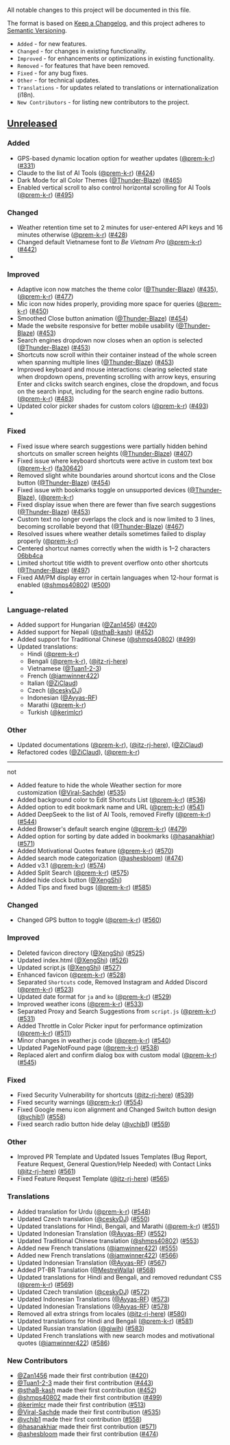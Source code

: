 All notable changes to this project will be documented in this file.

The format is based on [Keep a Changelog](https://keepachangelog.com/en/1.1.0/),
and this project adheres to [Semantic Versioning](https://semver.org/spec/v2.0.0.html).

- `Added` - for new features.
- `Changed` - for changes in existing functionality.
- `Improved` - for enhancements or optimizations in existing functionality.
- `Removed` - for features that have been removed.
- `Fixed` - for any bug fixes.
- `Other` - for technical updates.
- `Translations` - for updates related to translations or internationalization (i18n).
- `New Contributors` - for listing new contributors to the project.

## [Unreleased](https://github.com/XengShi/materialYouNewTab/compare/v3.1...main)

### Added
- GPS-based dynamic location option for weather updates ([@prem-k-r](https://github.com/prem-k-r)) ([#331](https://github.com/XengShi/materialYouNewTab/pull/331))
- Claude to the list of AI Tools ([@prem-k-r](https://github.com/prem-k-r)) ([#424](https://github.com/XengShi/materialYouNewTab/pull/424))
- Dark Mode for all Color Themes ([@Thunder-Blaze](https://github.com/Thunder-Blaze)) ([#465](https://github.com/XengShi/materialYouNewTab/pull/465))
- Enabled vertical scroll to also control horizontal scrolling for AI Tools ([@prem-k-r](https://github.com/prem-k-r)) ([#495](https://github.com/XengShi/materialYouNewTab/pull/495))

### Changed
- Weather retention time set to 2 minutes for user-entered API keys and 16 minutes otherwise ([@prem-k-r](https://github.com/prem-k-r)) ([#428](https://github.com/XengShi/materialYouNewTab/pull/428))
- Changed default Vietnamese font to *Be Vietnam Pro* ([@prem-k-r](https://github.com/prem-k-r)) ([#442](https://github.com/XengShi/materialYouNewTab/pull/442))
- 

### Improved
- Adaptive icon now matches the theme color ([@Thunder-Blaze](https://github.com/Thunder-Blaze)) ([#435](https://github.com/XengShi/materialYouNewTab/pull/435)), ([@prem-k-r](https://github.com/prem-k-r)) ([#477](https://github.com/XengShi/materialYouNewTab/pull/477))
- Mic icon now hides properly, providing more space for queries ([@prem-k-r](https://github.com/prem-k-r)) ([#450](https://github.com/XengShi/materialYouNewTab/pull/450))
- Smoothed Close button animation ([@Thunder-Blaze](https://github.com/Thunder-Blaze)) ([#454](https://github.com/XengShi/materialYouNewTab/pull/454))
- Made the website responsive for better mobile usability ([@Thunder-Blaze](https://github.com/Thunder-Blaze)) ([#453](https://github.com/XengShi/materialYouNewTab/pull/453))
- Search engines dropdown now closes when an option is selected ([@Thunder-Blaze](https://github.com/Thunder-Blaze)) ([#453](https://github.com/XengShi/materialYouNewTab/pull/453))
- Shortcuts now scroll within their container instead of the whole screen when spanning multiple lines ([@Thunder-Blaze](https://github.com/Thunder-Blaze)) ([#453](https://github.com/XengShi/materialYouNewTab/pull/453))
- Improved keyboard and mouse interactions: clearing selected state when dropdown opens, preventing scrolling with arrow keys, ensuring Enter and clicks switch search engines, close the dropdown, and focus on the search input, including for the search engine radio buttons. ([@prem-k-r](https://github.com/prem-k-r)) ([#483](https://github.com/XengShi/materialYouNewTab/pull/483))
- Updated color picker shades for custom colors ([@prem-k-r](https://github.com/prem-k-r)) ([#493](https://github.com/XengShi/materialYouNewTab/pull/493))
- 

### Fixed
- Fixed issue where search suggestions were partially hidden behind shortcuts on smaller screen heights ([@Thunder-Blaze](https://github.com/Thunder-Blaze)) ([#407](https://github.com/XengShi/materialYouNewTab/pull/407))
- Fixed issue where keyboard shortcuts were active in custom text box ([@prem-k-r](https://github.com/prem-k-r)) ([fa30642](https://github.com/XengShi/materialYouNewTab/pull/413/commits/fa3064253c45cdedb0d95618a97e66ce39a67ad3))
- Removed slight white boundaries around shortcut icons and the Close button ([@Thunder-Blaze](https://github.com/Thunder-Blaze)) ([#454](https://github.com/XengShi/materialYouNewTab/pull/454))
- Fixed issue with bookmarks toggle on unsupported devices ([@Thunder-Blaze](https://github.com/Thunder-Blaze)), ([@prem-k-r](https://github.com/prem-k-r))
- Fixed display issue when there are fewer than five search suggestions ([@Thunder-Blaze](https://github.com/Thunder-Blaze)) ([#453](https://github.com/XengShi/materialYouNewTab/pull/453))
- Custom text no longer overlaps the clock and is now limited to 3 lines, becoming scrollable beyond that ([@Thunder-Blaze](https://github.com/Thunder-Blaze)) ([#467](https://github.com/XengShi/materialYouNewTab/pull/467))
- Resolved issues where weather details sometimes failed to display properly ([@prem-k-r](https://github.com/prem-k-r))
- Centered shortcut names correctly when the width is 1–2 characters [06bb4ca](https://github.com/XengShi/materialYouNewTab/pull/496/commits/06bb4cabe66b278a517483358519cc3c66232b90)
- Limited shortcut title width to prevent overflow onto other shortcuts ([@Thunder-Blaze](https://github.com/Thunder-Blaze)) ([#497](https://github.com/XengShi/materialYouNewTab/pull/497))
- Fixed AM/PM display error in certain languages when 12-hour format is enabled ([@shmps40802](https://github.com/shmps40802)) ([#500](https://github.com/XengShi/materialYouNewTab/pull/500))
- 


### Language-related
- Added support for Hungarian ([@Zan1456](https://github.com/Zan1456)) ([#420](https://github.com/XengShi/materialYouNewTab/pull/420))
- Added support for Nepali ([@sthaB-kash](https://github.com/sthaB-kash)) ([#452](https://github.com/XengShi/materialYouNewTab/pull/452))
- Added support for Traditional Chinese ([@shmps40802](https://github.com/shmps40802)) ([#499](https://github.com/XengShi/materialYouNewTab/pull/499))
- Updated translations:
  - Hindi ([@prem-k-r](https://github.com/prem-k-r))
  - Bengali ([@prem-k-r](https://github.com/prem-k-r)), ([@itz-rj-here](https://github.com/itz-rj-here))
  - Vietnamese ([@Tuan1-2-3](https://github.com/Tuan1-2-3))
  - French ([@iamwinner422](https://github.com/iamwinner422))
  - Italian ([@ZiClaud](https://github.com/ZiClaud))
  - Czech ([@ceskyDJ](https://github.com/ceskyDJ))
  - Indonesian ([@Ayyas-RF](https://github.com/Ayyas-RF))
  - Marathi ([@prem-k-r](https://github.com/prem-k-r))
  - Turkish ([@kerimlcr](https://github.com/kerimlcr))

### Other
- Updated documentations ([@prem-k-r](https://github.com/prem-k-r)), ([@itz-rj-here](https://github.com/itz-rj-here)), ([@ZiClaud](https://github.com/ZiClaud))
- Refactored codes ([@ZiClaud](https://github.com/ZiClaud)), ([@prem-k-r](https://github.com/prem-k-r))


--------
not

- Added feature to hide the whole Weather section for more customization ([@Viral-Sachde](https://github.com/Viral-Sachde)) ([#535](https://github.com/XengShi/materialYouNewTab/pull/535))
- Added background color to Edit Shortcuts List ([@prem-k-r](https://github.com/prem-k-r)) ([#536](https://github.com/XengShi/materialYouNewTab/pull/536))
- Added option to edit bookmark name and URL ([@prem-k-r](https://github.com/prem-k-r)) ([#541](https://github.com/XengShi/materialYouNewTab/pull/541))
- Added DeepSeek to the list of AI Tools, removed Firefly ([@prem-k-r](https://github.com/prem-k-r)) ([#544](https://github.com/XengShi/materialYouNewTab/pull/544))
- Added Browser's default search engine ([@prem-k-r](https://github.com/prem-k-r)) ([#479](https://github.com/XengShi/materialYouNewTab/pull/479))
- Added option for sorting by date added in bookmarks ([@hasanakhiar](https://github.com/hasanakhiar)) ([#571](https://github.com/XengShi/materialYouNewTab/pull/571))
- Added Motivational Quotes feature ([@prem-k-r](https://github.com/prem-k-r)) ([#570](https://github.com/XengShi/materialYouNewTab/pull/570))
- Added search mode categorization ([@ashesbloom](https://github.com/ashesbloom)) ([#474](https://github.com/XengShi/materialYouNewTab/pull/474))
- Added v3.1 ([@prem-k-r](https://github.com/prem-k-r)) ([#574](https://github.com/XengShi/materialYouNewTab/pull/574))
- Added Split Search ([@prem-k-r](https://github.com/prem-k-r)) ([#575](https://github.com/XengShi/materialYouNewTab/pull/575))
- Added hide clock button ([@XengShi](https://github.com/XengShi))
- Added Tips and fixed bugs ([@prem-k-r](https://github.com/prem-k-r)) ([#585](https://github.com/XengShi/materialYouNewTab/pull/585))

### Changed
- Changed GPS button to toggle ([@prem-k-r](https://github.com/prem-k-r)) ([#560](https://github.com/XengShi/materialYouNewTab/pull/560))

### Improved
- Deleted favicon directory ([@XengShi](https://github.com/XengShi)) ([#525](https://github.com/XengShi/materialYouNewTab/pull/525))
- Updated index.html ([@XengShi](https://github.com/XengShi)) ([#526](https://github.com/XengShi/materialYouNewTab/pull/526))
- Updated script.js ([@XengShi](https://github.com/XengShi)) ([#527](https://github.com/XengShi/materialYouNewTab/pull/527))
- Enhanced favicon ([@prem-k-r](https://github.com/prem-k-r)) ([#528](https://github.com/XengShi/materialYouNewTab/pull/528))
- Separated `Shortcuts` code, Removed Instagram and Added Discord ([@prem-k-r](https://github.com/prem-k-r)) ([#523](https://github.com/XengShi/materialYouNewTab/pull/523))
- Updated date format for `ja` and `ko` ([@prem-k-r](https://github.com/prem-k-r)) ([#529](https://github.com/XengShi/materialYouNewTab/pull/529))
- Improved weather icons ([@prem-k-r](https://github.com/prem-k-r)) ([#533](https://github.com/XengShi/materialYouNewTab/pull/533))
- Separated Proxy and Search Suggestions from `script.js` ([@prem-k-r](https://github.com/prem-k-r)) ([#531](https://github.com/XengShi/materialYouNewTab/pull/531))
- Added Throttle in Color Picker input for performance optimization ([@prem-k-r](https://github.com/prem-k-r)) ([#511](https://github.com/XengShi/materialYouNewTab/pull/511))
- Minor changes in weather.js code ([@prem-k-r](https://github.com/prem-k-r)) ([#540](https://github.com/XengShi/materialYouNewTab/pull/540))
- Updated PageNotFound page ([@prem-k-r](https://github.com/prem-k-r)) ([#538](https://github.com/XengShi/materialYouNewTab/pull/538))
- Replaced alert and confirm dialog box with custom modal ([@prem-k-r](https://github.com/prem-k-r)) ([#545](https://github.com/XengShi/materialYouNewTab/pull/545))

### Fixed
- Fixed Security Vulnerability for shortcuts ([@itz-rj-here](https://github.com/itz-rj-here)) ([#539](https://github.com/XengShi/materialYouNewTab/pull/539))
- Fixed security warnings ([@prem-k-r](https://github.com/prem-k-r)) ([#554](https://github.com/XengShi/materialYouNewTab/pull/554))
- Fixed Google menu icon alignment and Changed Switch button design ([@vchib1](https://github.com/vchib1)) ([#558](https://github.com/XengShi/materialYouNewTab/pull/558))
- Fixed search radio button hide delay ([@vchib1](https://github.com/vchib1)) ([#559](https://github.com/XengShi/materialYouNewTab/pull/559))

### Other
- Improved PR Template and Updated Issues Templates (Bug Report, Feature Request, General Question/Help Needed) with Contact Links ([@itz-rj-here](https://github.com/itz-rj-here)) ([#561](https://github.com/XengShi/materialYouNewTab/pull/561))
- Fixed Feature Request Template ([@itz-rj-here](https://github.com/itz-rj-here)) ([#565](https://github.com/XengShi/materialYouNewTab/pull/565))

### Translations
- Added translation for Urdu ([@prem-k-r](https://github.com/prem-k-r)) ([#548](https://github.com/XengShi/materialYouNewTab/pull/548))
- Updated Czech translation ([@ceskyDJ](https://github.com/ceskyDJ)) ([#550](https://github.com/XengShi/materialYouNewTab/pull/550))
- Updated translations for Hindi, Bengali, and Marathi ([@prem-k-r](https://github.com/prem-k-r)) ([#551](https://github.com/XengShi/materialYouNewTab/pull/551))
- Updated Indonesian Translation ([@Ayyas-RF](https://github.com/Ayyas-RF)) ([#552](https://github.com/XengShi/materialYouNewTab/pull/552))
- Updated Traditional Chinese translation ([@shmps40802](https://github.com/shmps40802)) ([#553](https://github.com/XengShi/materialYouNewTab/pull/553))
- Added new French translations ([@iamwinner422](https://github.com/iamwinner422)) ([#555](https://github.com/XengShi/materialYouNewTab/pull/555))
- Added new French translations ([@iamwinner422](https://github.com/iamwinner422)) ([#566](https://github.com/XengShi/materialYouNewTab/pull/566))
- Updated Indonesian Translation ([@Ayyas-RF](https://github.com/Ayyas-RF)) ([#567](https://github.com/XengShi/materialYouNewTab/pull/567))
- Added PT-BR Translation ([@MestreWalla](https://github.com/MestreWalla)) ([#568](https://github.com/XengShi/materialYouNewTab/pull/568))
- Updated translations for Hindi and Bengali, and removed redundant CSS ([@prem-k-r](https://github.com/prem-k-r)) ([#569](https://github.com/XengShi/materialYouNewTab/pull/569))
- Updated Czech translation ([@ceskyDJ](https://github.com/ceskyDJ)) ([#572](https://github.com/XengShi/materialYouNewTab/pull/572))
- Updated Indonesian Translations ([@Ayyas-RF](https://github.com/Ayyas-RF)) ([#573](https://github.com/XengShi/materialYouNewTab/pull/573))
- Updated Indonesian Translations ([@Ayyas-RF](https://github.com/Ayyas-RF)) ([#578](https://github.com/XengShi/materialYouNewTab/pull/578))
- Removed all extra strings from locales ([@itz-rj-here](https://github.com/itz-rj-here)) ([#580](https://github.com/XengShi/materialYouNewTab/pull/580))
- Updated translations for Hindi and Bengali ([@prem-k-r](https://github.com/prem-k-r)) ([#581](https://github.com/XengShi/materialYouNewTab/pull/581))
- Updated Russian translation ([@giwih](https://github.com/giwih)) ([#583](https://github.com/XengShi/materialYouNewTab/pull/583))
- Updated French translations with new search modes and motivational quotes ([@iamwinner422](https://github.com/iamwinner422)) ([#586](https://github.com/XengShi/materialYouNewTab/pull/586))

### New Contributors
- [@Zan1456](https://github.com/Zan1456) made their first contribution ([#420](https://github.com/XengShi/materialYouNewTab/pull/420))
- [@Tuan1-2-3](https://github.com/Tuan1-2-3) made their first contribution ([#443](https://github.com/XengShi/materialYouNewTab/pull/443))
- [@sthaB-kash](https://github.com/sthaB-kash) made their first contribution ([#452](https://github.com/XengShi/materialYouNewTab/pull/452))
- [@shmps40802](https://github.com/shmps40802) made their first contribution ([#499](https://github.com/XengShi/materialYouNewTab/pull/499))
- [@kerimlcr](https://github.com/kerimlcr) made their first contribution ([#513](https://github.com/XengShi/materialYouNewTab/pull/513))
- [@Viral-Sachde](https://github.com/Viral-Sachde) made their first contribution ([#535](https://github.com/XengShi/materialYouNewTab/pull/535))
- [@vchib1](https://github.com/vchib1) made their first contribution ([#558](https://github.com/XengShi/materialYouNewTab/pull/558))
- [@hasanakhiar](https://github.com/hasanakhiar) made their first contribution ([#571](https://github.com/XengShi/materialYouNewTab/pull/571))
- [@ashesbloom](https://github.com/ashesbloom) made their first contribution ([#474](https://github.com/XengShi/materialYouNewTab/pull/474))
